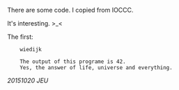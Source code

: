 There are some code.
I copied from IOCCC.

It's interesting. >_<

The first:
		
		wiedijk
		
		The output of this programe is 42.
		Yes, the answer of life, universe and everything.
*20151020 JEU*